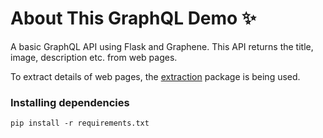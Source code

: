 # About This GraphQL Demo ✨

A basic GraphQL API using Flask and Graphene. This API returns the title, image, description etc. from web pages.

To extract details of web pages, the [extraction](https://github.com/lethain/extraction) package is being used.

### Installing dependencies
```
pip install -r requirements.txt
```
